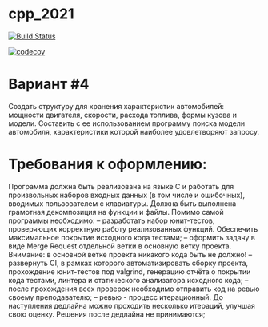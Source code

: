 # cpp_2021


[![Build Status](https://travis-ci.com/BorisKoz/cpp_2021.svg?branch=HW-1)](https://travis-ci.com/BorisKoz/cpp_2021)

[![codecov](https://codecov.io/gh/BorisKoz/cpp_2021/branch/master/graph/badge.svg?token=QT0UXBZB7L)](https://codecov.io/gh/BorisKoz/cpp_2021)


# Вариант #4
Создать структуру для хранения характеристик автомобилей: мощности двигателя, скорости, расхода топлива, формы кузова и модели. Составить с ее использованием программу поиска модели автомобиля, характеристики которой наиболее удовлетворяют запросу.

# Требования к оформлению:
Программа должна быть реализована на языке C и работать для произвольных наборов входных данных (в том числе и ошибочных), вводимых пользователем с клавиатуры. Должна быть выполнена грамотная декомпозиция на функции и файлы.
Помимо самой программы необходимо:
– разработать набор юнит-тестов, проверяющих корректную работу реализованных функций. Обеспечить максимальное покрытие исходного кода тестами;
– оформить задачу в виде Merge Request отдельной ветки в основную ветку проекта.
Внимание: в основной ветке проекта никакого кода быть не должно!
– развернуть CI, в рамках которого автоматизировать сборку проекта, прохождение юнит-тестов под valgrind, генерацию отчёта о покрытии кода тестами, линтера и статического анализатора исходного кода;
– после прохождения всех проверок необходимо отправить код на ревью своему преподавателю;
– ревью - процесс итерационный. До наступления дедлайна можно проходить несколько итераций, улучшая свою оценку. Решения после дедлайна не принимаются;
